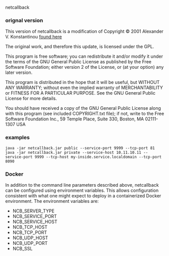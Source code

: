 netcallback
### orignal version
This version of netcallback is a modification of Copyright © 2001 Alexander V. Konstantinou
[found here](http://netcallback.sourceforge.net/)

The original work, and therefore this update, is licensed under the GPL.

This program is free software; you can redistribute it and/or modify it under the terms of the GNU General Public License as published by the Free Software Foundation; either version 2 of the License, or (at your option) any later version.

This program is distributed in the hope that it will be useful, but WITHOUT ANY WARRANTY; without even the implied warranty of MERCHANTABILITY or FITNESS FOR A PARTICULAR PURPOSE. See the GNU General Public License for more details.

You should have received a copy of the GNU General Public License along with this program (see included COPYRIGHT.txt file); if not, write to the Free Software Foundation Inc., 59 Temple Place, Suite 330, Boston, MA 02111-1307 USA

### examples
```
java -jar netcallback.jar public --service-port 9999 --tcp-port 81
java -jar netcallback.jar private --service-host 10.11.10.11 --service-port 9999 --tcp-host my-inside.service.localdomain --tcp-port 8090
```

### Docker
In addition to the command line parameters described above, netcallback can be configured using environment variables.
This allows configuration consistent with what one might expect to deploy in a containerized Docker environment.
The environment variables are:
- NCB_SERVER_TYPE
- NCB_SERVICE_PORT
- NCB_SERVICE_HOST
- NCB_TCP_HOST
- NCB_TCP_PORT
- NCB_UDP_HOST
- NCB_UDP_PORT
- NCB_SSL
```

```

